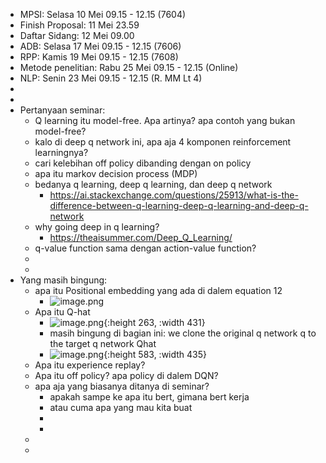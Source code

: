 - MPSI: Selasa 10 Mei 09.15 - 12.15 (7604)
- Finish Proposal: 11 Mei 23.59
- Daftar Sidang: 12 Mei 09.00
- ADB: Selasa 17 Mei 09.15 - 12.15 (7606)
- RPP: Kamis 19 Mei 09.15 - 12.15 (7608)
- Metode penelitian: Rabu 25 Mei 09.15 - 12.15 (Online)
- NLP: Senin 23 Mei 09.15 - 12.15 (R. MM Lt 4)
-
-
- Pertanyaan seminar:
	- Q learning itu model-free. Apa artinya? apa contoh yang bukan model-free?
	- kalo di deep q network ini, apa aja 4 komponen reinforcement learningnya?
	- cari kelebihan off policy dibanding dengan on policy
	- apa itu markov decision process (MDP)
	- bedanya q learning, deep q learning, dan deep q network
		- https://ai.stackexchange.com/questions/25913/what-is-the-difference-between-q-learning-deep-q-learning-and-deep-q-network
	- why going deep in q learning?
		- https://theaisummer.com/Deep_Q_Learning/
	- q-value function sama dengan action-value function?
	-
	-
- Yang masih bingung:
	- apa itu Positional embedding yang ada di dalem equation 12
		- ![image.png](../assets/image_1651810253103_0.png)
	- Apa itu Q-hat
		- ![image.png](../assets/image_1651810328707_0.png){:height 263, :width 431}
		- masih bingung di bagian ini: we clone the original q network q to the target q network Qhat
		- ![image.png](../assets/image_1651810725344_0.png){:height 583, :width 435}
	- Apa itu experience replay?
	- Apa itu off policy? apa policy di dalem DQN?
	- apa aja yang biasanya ditanya di seminar?
		- apakah sampe ke apa itu bert, gimana bert kerja
		- atau cuma apa yang mau kita buat
		-
		-
	-
	-